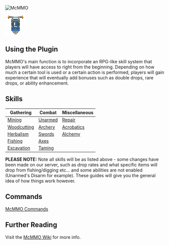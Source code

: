 ![McMMO](https://camo.githubusercontent.com/4755b75d2893bb88f14d38c98e01ff40f848ddb5/687474703a2f2f692e696d6775722e636f6d2f31745830692e706e67)


![ribbon](L-ribbon.png) 

## Using the Plugin

McMMO's main function is to incorporate an RPG-like skill system that players will have access to right from the beginning. Depending on how much a certain tool is used or a certain action is performed, players will gain experience that will eventually add bonuses such as double drops, rare drops, or ability enhancement.

## Skills

|Gathering|Combat|Miscellaneous|
|---|---|---|
|[Mining](https://github.com/mcMMO-Dev/mcMMO/wiki/Mining)|[Unarmed](https://github.com/mcMMO-Dev/mcMMO/wiki/Unarmed)|[Repair](https://github.com/mcMMO-Dev/mcMMO/wiki/Repair)|
|[Woodcutting](https://github.com/mcMMO-Dev/mcMMO/wiki/Woodcutting)|[Archery](https://github.com/mcMMO-Dev/mcMMO/wiki/Archery)|[Acrobatics](https://github.com/mcMMO-Dev/mcMMO/wiki/Acrobatics)|
|[Herbalism](https://github.com/mcMMO-Dev/mcMMO/wiki/Herbalism)|[Swords](https://github.com/mcMMO-Dev/mcMMO/wiki/Swords)|[Alchemy](https://github.com/mcMMO-Dev/mcMMO/wiki/Alchemy)|
|[Fishing](https://github.com/mcMMO-Dev/mcMMO/wiki/Fishing)|[Axes](https://github.com/mcMMO-Dev/mcMMO/wiki/Axes)||
|[Excavation](https://github.com/mcMMO-Dev/mcMMO/wiki/Excavation)|[Taming](https://github.com/mcMMO-Dev/mcMMO/wiki/Taming)||

**PLEASE NOTE:**
Note all skills will be as listed above - some changes have been made on our server, such as drop rates and what specific items will drop from fishing/digging etc... and some abilities are not enabled (Unarmed's Disarm for example). These guides will give you the general idea of how things work however.

## Commands

[McMMO Commands](https://github.com/mcMMO-Dev/mcMMO/wiki/Command-reference)

## Further Reading

Visit the [McMMO Wiki](https://github.com/mcMMO-Dev/mcMMO/wiki) for more info.
